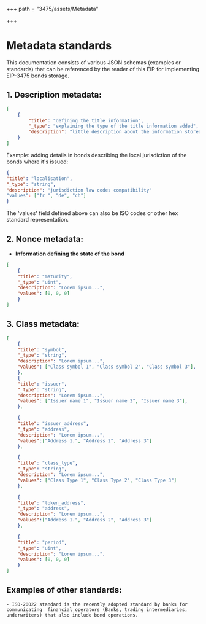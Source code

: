 +++
path = "3475/assets/Metadata"

+++
# Metadata  standards 


This documentation consists of various JSON schemas (examples or standards) that can be referenced by the reader of this EIP for implementing EIP-3475 bonds storage.

## 1. Description metadata: 

```json 
[
    {
        "title": "defining the title information",
        "_type": "explaining the type of the title information added",
        "description": "little description about the information stored in  the bond",
    }
]
```

Example: adding details in bonds describing the local jurisdiction of the bonds where it's issued:

```json
{
"title": "localisation",
"_type": "string",
"description": "jurisdiction law codes compatibility"
"values": ["fr ", "de", "ch"]
}
```
The 'values' field defined above can also be ISO codes or other hex standard representation.
## 2. Nonce metadata:

- **Information defining the state of the bond** 

```json
[	
	{	
	"title": "maturity",
	"_type": "uint",
	"description": "Lorem ipsum...",
	"values": [0, 0, 0]
	}
]
```


## 3. Class metadata:

```json
[ 
	{	
	"title": "symbol",
	"_type": "string",
	"description": "Lorem ipsum...",
	"values": ["Class symbol 1", "Class symbol 2", "Class symbol 3"],
	},
	{	
	"title": "issuer",
	"_type": "string",
	"description": "Lorem ipsum...",
	"values": ["Issuer name 1", "Issuer name 2", "Issuer name 3"],
	},

	{	
	"title": "issuer_address",
	"_type": "address",
	"description": "Lorem ipsum...",
	"values":["Address 1.", "Address 2", "Address 3"]
	},

	{	
	"title": "class_type",
	"_type": "string",
	"description": "Lorem ipsum...",
	"values": ["Class Type 1", "Class Type 2", "Class Type 3"]
	},

	{	
	"title": "token_address",
	"_type": "address",
	"description": "Lorem ipsum...",
	"values":["Address 1.", "Address 2", "Address 3"]
	},

	{	
	"title": "period",
	"_type": "uint",
	"description": "Lorem ipsum...",
	"values": [0, 0, 0]
	}
]
```
## Examples of other standards: 
    - ISO-20022 standard is the recently adopted standard by banks for communicating  financial operators (Banks, trading intermediaries, underwriters) that also include bond operations. 

